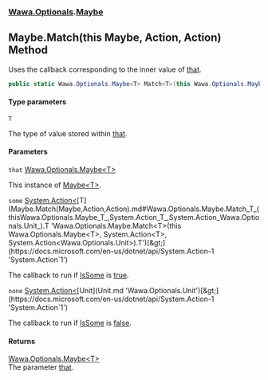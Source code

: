 ### [Wawa.Optionals](Wawa.Optionals.md 'Wawa.Optionals').[Maybe](Maybe.md 'Wawa.Optionals.Maybe')

## Maybe.Match<T>(this Maybe<T>, Action<T>, Action<Unit>) Method

Uses the callback corresponding to the inner value of [that](Maybe.Match(Maybe,Action,Action).md#Wawa.Optionals.Maybe.Match_T_(thisWawa.Optionals.Maybe_T_,System.Action_T_,System.Action_Wawa.Optionals.Unit_).that 'Wawa.Optionals.Maybe.Match<T>(this Wawa.Optionals.Maybe<T>, System.Action<T>, System.Action<Wawa.Optionals.Unit>).that').

```csharp
public static Wawa.Optionals.Maybe<T> Match<T>(this Wawa.Optionals.Maybe<T> that, System.Action<T> some=null, System.Action<Wawa.Optionals.Unit> none=null);
```
#### Type parameters

<a name='Wawa.Optionals.Maybe.Match_T_(thisWawa.Optionals.Maybe_T_,System.Action_T_,System.Action_Wawa.Optionals.Unit_).T'></a>

`T`

The type of value stored within [that](Maybe.Match(Maybe,Action,Action).md#Wawa.Optionals.Maybe.Match_T_(thisWawa.Optionals.Maybe_T_,System.Action_T_,System.Action_Wawa.Optionals.Unit_).that 'Wawa.Optionals.Maybe.Match<T>(this Wawa.Optionals.Maybe<T>, System.Action<T>, System.Action<Wawa.Optionals.Unit>).that').
#### Parameters

<a name='Wawa.Optionals.Maybe.Match_T_(thisWawa.Optionals.Maybe_T_,System.Action_T_,System.Action_Wawa.Optionals.Unit_).that'></a>

`that` [Wawa.Optionals.Maybe&lt;](Maybe_T_.md 'Wawa.Optionals.Maybe<T>')[T](Maybe.Match(Maybe,Action,Action).md#Wawa.Optionals.Maybe.Match_T_(thisWawa.Optionals.Maybe_T_,System.Action_T_,System.Action_Wawa.Optionals.Unit_).T 'Wawa.Optionals.Maybe.Match<T>(this Wawa.Optionals.Maybe<T>, System.Action<T>, System.Action<Wawa.Optionals.Unit>).T')[&gt;](Maybe_T_.md 'Wawa.Optionals.Maybe<T>')

This instance of [Maybe&lt;T&gt;](Maybe_T_.md 'Wawa.Optionals.Maybe<T>').

<a name='Wawa.Optionals.Maybe.Match_T_(thisWawa.Optionals.Maybe_T_,System.Action_T_,System.Action_Wawa.Optionals.Unit_).some'></a>

`some` [System.Action&lt;](https://docs.microsoft.com/en-us/dotnet/api/System.Action-1 'System.Action`1')[T](Maybe.Match(Maybe,Action,Action).md#Wawa.Optionals.Maybe.Match_T_(thisWawa.Optionals.Maybe_T_,System.Action_T_,System.Action_Wawa.Optionals.Unit_).T 'Wawa.Optionals.Maybe.Match<T>(this Wawa.Optionals.Maybe<T>, System.Action<T>, System.Action<Wawa.Optionals.Unit>).T')[&gt;](https://docs.microsoft.com/en-us/dotnet/api/System.Action-1 'System.Action`1')

The callback to run if [IsSome](Maybe_T_.IsSome().md 'Wawa.Optionals.Maybe<T>.IsSome') is [true](https://docs.microsoft.com/en-us/dotnet/csharp/language-reference/builtin-types/bool 'https://docs.microsoft.com/en-us/dotnet/csharp/language-reference/builtin-types/bool').

<a name='Wawa.Optionals.Maybe.Match_T_(thisWawa.Optionals.Maybe_T_,System.Action_T_,System.Action_Wawa.Optionals.Unit_).none'></a>

`none` [System.Action&lt;](https://docs.microsoft.com/en-us/dotnet/api/System.Action-1 'System.Action`1')[Unit](Unit.md 'Wawa.Optionals.Unit')[&gt;](https://docs.microsoft.com/en-us/dotnet/api/System.Action-1 'System.Action`1')

The callback to run if [IsSome](Maybe_T_.IsSome().md 'Wawa.Optionals.Maybe<T>.IsSome') is [false](https://docs.microsoft.com/en-us/dotnet/csharp/language-reference/builtin-types/bool 'https://docs.microsoft.com/en-us/dotnet/csharp/language-reference/builtin-types/bool').

#### Returns
[Wawa.Optionals.Maybe&lt;](Maybe_T_.md 'Wawa.Optionals.Maybe<T>')[T](Maybe.Match(Maybe,Action,Action).md#Wawa.Optionals.Maybe.Match_T_(thisWawa.Optionals.Maybe_T_,System.Action_T_,System.Action_Wawa.Optionals.Unit_).T 'Wawa.Optionals.Maybe.Match<T>(this Wawa.Optionals.Maybe<T>, System.Action<T>, System.Action<Wawa.Optionals.Unit>).T')[&gt;](Maybe_T_.md 'Wawa.Optionals.Maybe<T>')  
The parameter [that](Maybe.Match(Maybe,Action,Action).md#Wawa.Optionals.Maybe.Match_T_(thisWawa.Optionals.Maybe_T_,System.Action_T_,System.Action_Wawa.Optionals.Unit_).that 'Wawa.Optionals.Maybe.Match<T>(this Wawa.Optionals.Maybe<T>, System.Action<T>, System.Action<Wawa.Optionals.Unit>).that').